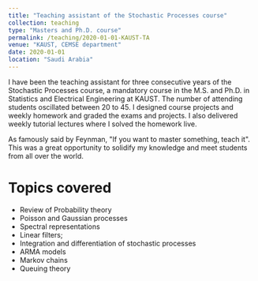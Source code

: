 ```yaml
---
title: "Teaching assistant of the Stochastic Processes course"
collection: teaching
type: "Masters and Ph.D. course"
permalink: /teaching/2020-01-01-KAUST-TA
venue: "KAUST, CEMSE department"
date: 2020-01-01
location: "Saudi Arabia"
---
```


I have been the teaching assistant for three consecutive years of the Stochastic Processes course, a mandatory course in the M.S. and Ph.D. in Statistics and Electrical Engineering at KAUST. The number of attending students oscillated between 20 to 45. I designed course projects and weekly homework and graded the exams and projects. I also delivered weekly tutorial lectures where I solved the homework live.

As famously said by Feynman, "If you want to master something, teach it". This was a great opportunity to solidify my knowledge and meet students from all over the world.


Topics covered
======

- Review of Probability theory
- Poisson and Gaussian processes
- Spectral representations
- Linear filters;
- Integration and differentiation of stochastic processes
- ARMA models
- Markov chains 
- Queuing theory
